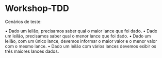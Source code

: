 # Workshop-TDD

Cenários de teste:
  
•	Dado um leilão, precisamos saber qual o maior lance que foi dado.
•	Dado um leilão, precisamos saber qual o menor lance que foi dado.
•	Dado um leilão, com um único lance, devemos informar o maior valor e o menor valor com o mesmo lance.
•	Dado um leilão com vários lances devemos exibir os três maiores lances dados.
